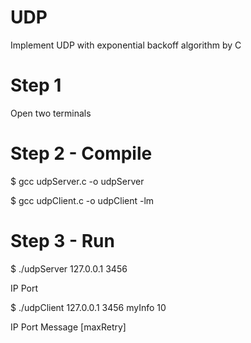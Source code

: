 # UDP
Implement UDP with exponential backoff algorithm by C


# Step 1
Open two terminals


# Step 2 - Compile
$ gcc udpServer.c -o udpServer

$ gcc udpClient.c -o udpClient -lm


# Step 3 - Run 
$ ./udpServer 127.0.0.1 3456 

IP Port

$ ./udpClient 127.0.0.1 3456 myInfo 10

IP Port Message [maxRetry]
